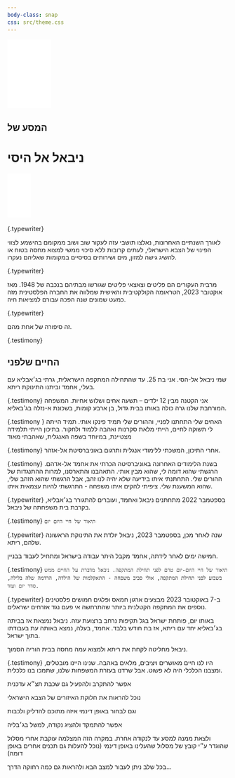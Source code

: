 ```yaml
---
body-class: snap
css: src/theme.css
---
```


[](svg/#opening.svg)

<img src="img/bts_logo.svg" alt="בצלם: מסעות עקירה]" style="max-width:100px;height:auto;">

## המסע של
# ניבאל אל היסי

<img src="img/scrol-signal.svg" alt="יש לגלול את הדף למטה" style="max-width:100px;height:auto;">


{.typewriter}

[](svg/#opening.svg/10,157,0.94/+gaza_map)

לאורך השנתיים האחרונות, נאלצו תושבי עזה לעקור שוב ושוב ממקומם בהישמע לצווי הפינוי של הצבא הישראלי, לעתים קרובות ללא סיכוי ממשי למצוא מחסה בטוח או להשיג גישה למזון, מים ושירותים בסיסיים במקומות שאליהם נעקרו. 


{.typewriter}

[](svg/#opening.svg/149,98,0.94/+gaza_map+displaced)

מרבית העקורים הם פליטים וצאצאי פליטים שגורשו מבתיהם בנכבה של 1948. מאז אוקטובר 2023, הטראומה הקולקטיבית והאישית שמלווה את החברה הפלסטינית מזה כמעט שמונים שנה הפכה עבורם למציאות חיה.


{.typewriter}

[](svg/#opening.svg/199,288,0.6/+gaza_map+displaced+nibal_2023)

זה סיפורה של אחת מהם.


{.testimony}

## החיים שלפני

[](svg/#opening.svg/-236,-18,0.94/+nibal_2023)
שמי ניבאל אל-הסי. אני בת 25. עד שהתחילה המתקפה הישראלית, גרתי בג׳אבליא עם בעלי, אחמד וביתנו התינוקת ריתא.


{.testimony}
[](svg/#opening.svg/-160,-103,0.94/+nibal_2023+home)
אני הקטנה מבין 12 ילדים – תשעה אחים ושלוש אחיות. המשפחה המורחבת שלנו גרה כולה באותו בבית גדול, בן ארבע קומות, בשכונת א-נזלה בג'באליא. 


{.testimony }
[](svg/#opening.svg/-160,-103,0.94/+nibal_2023+home)
האחים שלי התחתנו לפניי, וההורים שלי תמיד פינקו אותי. תמיד הייתה לי תשוקה לחיים, הייתי מלאת סקרנות ואהבה ללמוד ולחקור. בתיכון הייתי תלמידה מצטיינת, במיוחד בשפה האנגלית, שאהבתי מאוד


{.testimony}
[](vid/#t:7553216243403214088,auto)
אחרי התיכון, המשכתי ללימודי אנגלית ותרגום באוניברסיטת אל-אזהר.


{.testimony}
[](vid/#t:7289954627687058695,auto)
בשנת הלימודים האחרונה באוניברסיטה הכרתי את אחמד אל-אדהם. הרגשתי שהוא דומה לי, שהוא מבין אותי. התאהבנו והתארסנו, למרות ההתנגדות של ההורים שלי. התחתנתי איתו בידיעה שלא יהיה לנו זהב, אבל הרגשתי שהוא הזהב שלי, שהוא המשענת שלי. ציפיתי להקים איתו משפחה - התרגשתי להיות עצמאית איתו.


{.typewriter}
[](map/#31.52929,34.47915,15.50,37.6,0.0/+jabalia)
בספטמבר 2022 מתחתנים ניבאל ואחמד, ועוברים להתגורר בג׳אבליא, בקרבת בית משפחתה של ניבאל.


{.testimony}
[](vid/#t:6986912664517610754,auto)
`תיאור של חיי היום יום`


{.typewriter}
שנה לאחר מכן, בספטמבר 2023, ניבאל יולדת את התינוקת הראשונה שלהם, ריתא.

חמישה ימים לאחר לידתה, אחמד מקבל היתר עבודה בישראל ומתחיל לעבוד בבניין.


{.testimony}
[](tbd/#video_to_be_edited_from:_https://www.tiktok.com/@nebalelhessi/video/6997599039801920770)
`תיאור של חיי היום-יום טרם לפני תחילת המתקפה. ניבאל מדברת על החיים ממש בשבוע לפני תחילת המתקפה, אולי סביב משפחה - התאקלמות של הילדה, הרדמה שלה בלילה, סדר יום ועוד.`


{.typewriter}
[](tbd/#what_to_show)
ב-7 באוקטובר 2023 מבצעים ארגון חמאס ופלגים חמושים פלסטינים נוספים את המתקפה הקטלנית ביותר שהתרחשה אי פעם נגד אזרחים ישראלים.

באותו יום, פותחת ישראל בגל תקיפות נרחב ברצועת עזה. ניבאל נמצאת אז בביתה בג׳באליא יחד עם ריתא, אז בת חודש בלבד. אחמד, בעלה, נמצא באותה עת בעבודתו בתוך ישראל. 

ניבאל מחליטה לקחת את ריתא ולמצוא עמה מחסה בבית הוריה הסמוך.


{.testimony}
[](map/#31.52929,34.47915,15.50,37.6,0.0/+satellite,+jabalia)
היו לנו חיים מאושרים ויציבים, מלאים באהבה. שנינו היינו מובטלים, ומצבנו הכלכלי היה לא פשוט. אבל שרדנו בעזרת המשפחות שלנו, שתמכו בנו כלכלית.


[](map/#31.52261,34.43650,14.03,37.6,0.0/+overlay)
אפשר להתקרב ולהפעיל גם שכבת תצ״א עדכנית


[](map/#31.42380,34.35370,10.00,37.6,0.0/+idf-poly-outlines)
נוכל להראות את חלוקת האיזורים של הצבא הישראלי


[](map/#31.42380,34.35370,10.00,37.6,0.0/+idf-poly,+idf-poly-outlines)
וגם לבחור באופן דינמי איזה מתוכם להדליק ולכבות


[](map/#31.52956,34.47717,14.33,22.4,60.5/+jabalia)
אפשר להתמקד ולהציג נקודה, למשל בג׳בליה


[](map/#31.52103,34.46974,12.79,-14.4,30.4/+jabalia-rafah:follow,+jabalia,+rafah)
ולצאת ממנה למסע עד לנקודה אחרת. במקרה הזה המצלמה עוקבת אחרי מסלול שהוגדר ע״י קובץ של מסלול שהעלינו באופן דינמי (נוכל להעלות גם תכנים אחרים באופן דומה)


[](map/#31.38169,34.34570,10.45,1.6,59.0/+jabalia,+rafah)
בכל שלב ניתן לעבור למצב הבא ולהראות גם כמה רחוקה הדרך...

